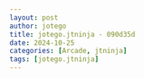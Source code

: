 ```yaml
---
layout: post
author: jotego
title: jotego.jtninja - 090d35d
date: 2024-10-25
categories: [Arcade, jtninja]
tags: [jotego.jtninja]
---
```


